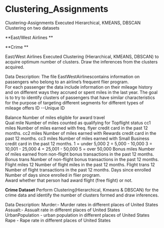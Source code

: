 # Clustering_Assignments

Clustering-Assignments Executed Hierarchical, KMEANS, DBSCAN Clustering on two datasets  

**East/West Airlines **

**Crime **

East/West Airlines Executed Clustering (Hierarchical, KMEANS, DBSCAN) to acquire optimum number of clusters. Draw the inferences from the clusters acquired.

Data Description: 
The file EastWestAirlinescontains information on passengers who belong to an airline’s frequent flier program.  
For each passenger the data include information on their mileage history and on different ways they accrued or spent miles in the last year. 
The goal is to try to identify clusters of passengers that have similar characteristics for the purpose of targeting different segments for different types of mileage offers 
ID --Unique ID  

Balance Number of miles eligible for award travel  
Qual mile Number of miles counted as qualifying for Topflight status 
cc1 miles Number of miles earned with freq. flyer credit card in the past 12 months.
cc2 miles Number of miles earned with Rewards credit card in the past 12 months.
cc3 miles Number of miles earned with Small Business credit card in the past 12 months.
1 = under 5,000 2 = 5,000 - 10,000 3 = 10,001 - 25,000 4 = 25,001 - 50,000 5 = over 50,000  Bonus miles Number of miles earned from non-flight bonus transactions in the past 12 months. 
Bonus trans Number of non-flight bonus transactions in the past 12 months.  
Flight miles 12 Number of flight miles in the past 12 months.  Flight trans 12 Number of flight transactions in the past 12 months. 
Days since enrolled Number of days since enrolled in flier program.  
Award whether that person had award flight (free flight) or not. 

**Crime Dataset** 
Perform Clustering(Hierarchical, Kmeans &amp; DBSCAN) for the crime data and identify the number of clusters formed and draw inferences.  

Data Description: 
Murder:- Murder rates in different places of United States 
Assualt:- Assualt rate in different places of United States  
UrbanPopulation - urban population in different places of United States
Rape - Rape rate in different places of United States
